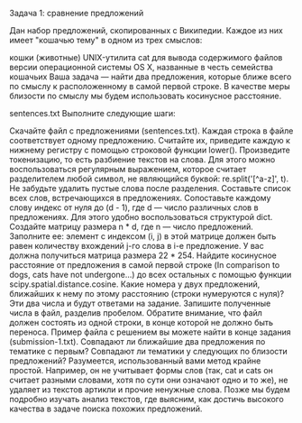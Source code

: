 Задача 1: сравнение предложений

Дан набор предложений, скопированных с Википедии. Каждое из них имеет "кошачью тему" в одном из трех смыслов:

кошки (животные)
UNIX-утилита cat для вывода содержимого файлов
версии операционной системы OS X, названные в честь семейства кошачьих
Ваша задача — найти два предложения, которые ближе всего по смыслу к расположенному в самой первой строке. В качестве меры близости по смыслу мы будем использовать косинусное расстояние.

sentences.txt
Выполните следующие шаги:

Скачайте файл с предложениями (sentences.txt).
Каждая строка в файле соответствует одному предложению. Считайте их, приведите каждую к нижнему регистру с помощью строковой функции lower().
Произведите токенизацию, то есть разбиение текстов на слова. Для этого можно воспользоваться регулярным выражением, которое считает разделителем любой символ, не являющийся буквой: re.split('[^a-z]', t). Не забудьте удалить пустые слова после разделения.
Составьте список всех слов, встречающихся в предложениях. Сопоставьте каждому слову индекс от нуля до (d - 1), где d — число различных слов в предложениях. Для этого удобно воспользоваться структурой dict.
Создайте матрицу размера n * d, где n — число предложений. Заполните ее: элемент с индексом (i, j) в этой матрице должен быть равен количеству вхождений j-го слова в i-е предложение. У вас должна получиться матрица размера 22 * 254.
Найдите косинусное расстояние от предложения в самой первой строке (In comparison to dogs, cats have not undergone...) до всех остальных с помощью функции scipy.spatial.distance.cosine. Какие номера у двух предложений, ближайших к нему по этому расстоянию (строки нумеруются с нуля)? Эти два числа и будут ответами на задание.
Запишите полученные числа в файл, разделив пробелом. Обратите внимание, что файл должен состоять из одной строки, в конце которой не должно быть переноса. Пример файла с решением вы можете найти в конце задания (submission-1.txt).
Совпадают ли ближайшие два предложения по тематике с первым? Совпадают ли тематики у следующих по близости предложений?
Разумеется, использованный вами метод крайне простой. Например, он не учитывает формы слов (так, cat и cats он считает разными словами, хотя по сути они означают одно и то же), не удаляет из текстов артикли и прочие ненужные слова. Позже мы будем подробно изучать анализ текстов, где выясним, как достичь высокого качества в задаче поиска похожих предложений.
